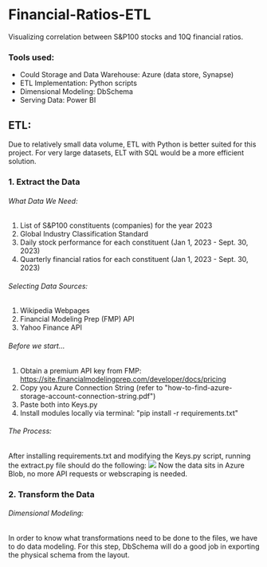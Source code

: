 # Financial-Ratios-ETL
Visualizing correlation between S&amp;P100 stocks and 10Q financial ratios.
### Tools used:
- Could Storage and Data Warehouse: Azure (data store, Synapse)
- ETL Implementation: Python scripts
- Dimensional Modeling: DbSchema
- Serving Data: Power BI

## ETL:
Due to relatively small data volume, ETL with Python is better suited for this project. For very large datasets, ELT with SQL would be a more efficient solution.
### 1. Extract the Data
###### What Data We Need:
1. List of S&P100 constituents (companies) for the year 2023
2. Global Industry Classification Standard
3. Daily stock performance for each constituent (Jan 1, 2023 - Sept. 30, 2023)
4. Quarterly financial ratios for each constituent (Jan 1, 2023 - Sept. 30, 2023)
###### Selecting Data Sources:
1. Wikipedia Webpages
2. Financial Modeling Prep (FMP) API
3. Yahoo Finance API
###### Before we start...
1. Obtain a premium API key from  FMP: https://site.financialmodelingprep.com/developer/docs/pricing
2. Copy you Azure Connection String (refer to "how-to-find-azure-storage-account-connection-string.pdf")
3. Paste both into Keys.py
4. Install modules locally via terminal: "pip install -r requirements.txt"
###### The Process:
After installing requirements.txt and modifying the Keys.py script, running the extract.py file should do the following:
![](C:\Users\natal\PycharmProjects\annualReports\common\ExtractProcess.png)
Now the data sits  in  Azure Blob, no more API requests or webscraping is needed.
### 2. Transform the Data
###### Dimensional Modeling:
In order to know what transformations need to be done to the files, we have to do data modeling. 
For this step, DbSchema will do a good job in exporting the physical schema from the layout.


